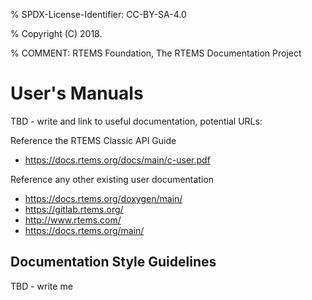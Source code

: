 % SPDX-License-Identifier: CC-BY-SA-4.0

% Copyright (C) 2018.

% COMMENT: RTEMS Foundation, The RTEMS Documentation Project

# User's Manuals

TBD - write and link to useful documentation, potential URLs:

Reference the RTEMS Classic API Guide

- <https://docs.rtems.org/docs/main/c-user.pdf>

Reference any other existing user documentation

- <https://docs.rtems.org/doxygen/main/>
- <https://gitlab.rtems.org/>
- <http://www.rtems.com/>
- <https://docs.rtems.org/main/>

## Documentation Style Guidelines

TBD - write me
